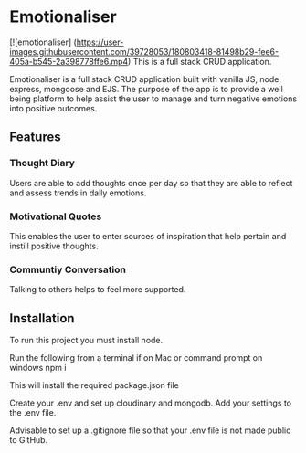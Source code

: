 
<h1>Emotionaliser</h1>

[![emotionaliser] (https://user-images.githubusercontent.com/39728053/180803418-81498b29-fee6-405a-b545-2a398778ffe6.mp4)
This is a full stack CRUD application.

Emotionaliser is a full stack CRUD application built with vanilla JS, node, express, mongoose and EJS. The purpose of the app is to provide a well being platform to help assist the user to manage and turn negative emotions into positive outcomes.

<h2>Features</h2>
<h3>Thought Diary</h3>
Users are able to add thoughts once per day so that they are able to reflect and assess trends in daily emotions.

<h3>Motivational Quotes</h3>
This enables the user to enter sources of inspiration that help pertain and instill positive thoughts.

<h3>Communtiy Conversation</h3>
Talking to others helps to feel more supported.


<h2>Installation</h2>

To run this project you must install node.

Run the following from a terminal if on Mac or command prompt on windows
npm i

This will install the required package.json file

Create your .env and set up cloudinary and mongodb. Add your settings to the .env file.

Advisable to set up a .gitignore file so that your .env file is not made public to GitHub.




